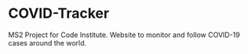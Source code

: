 # COVID-Tracker
MS2 Project for Code Institute. Website to monitor and follow COVID-19 cases around the world. 
